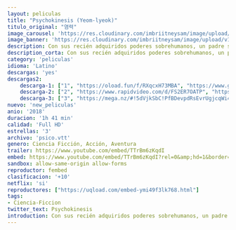 ```yaml
---
layout: peliculas
title: "Psychokinesis (Yeom-lyeok)"
titulo_original: "염력"
image_carousel: 'https://res.cloudinary.com/imbriitneysam/image/upload/v1543974843/psico-poster-min.jpg'
image_banner: 'https://res.cloudinary.com/imbriitneysam/image/upload/v1543974844/psico-banner-min.jpg'
description: Con sus recién adquiridos poderes sobrehumanos, un padre se dispone a ayudar a su hija, que está a punto de perder todo lo que da sentido a su vida.
description_corta: Con sus recién adquiridos poderes sobrehumanos, un padre se dispone a ayudar a su hija, que está a punto de perder todo lo que da sentido a su vida.
category: 'peliculas'
idioma: 'Latino'
descargas: 'yes'
descargas2:
    descarga-1: ["1", "https://oload.fun/f/RXqcxH73MBA", "https://www.google.com/s2/favicons?domain=openload.co","OpenLoad","https://res.cloudinary.com/imbriitneysam/image/upload/v1541473684/mexico.png", "Latino", "Full HD"]
    descarga-2: ["2", "https://www.rapidvideo.com/d/FS2ER7OATP", "https://www.google.com/s2/favicons?domain=www.rapidvideo.com","RapidVideo","https://res.cloudinary.com/imbriitneysam/image/upload/v1541473684/mexico.png", "Latino", "Full HD"]
    descarga-3: ["3", "https://mega.nz/#!5dVjkSbC!PfBDevpdRsEvrUgjcqWi4w73OWPAlWBFKGbDtJwz29k", "https://www.google.com/s2/favicons?domain=mega.nz","Mega","https://res.cloudinary.com/imbriitneysam/image/upload/v1541473684/mexico.png", "Latino", "Full HD"]
nuevo: 'new_peliculas'
anio: '2018'
duracion: '1h 41 min'
calidad: 'Full HD'
estrellas: '3'
archivo: 'psico.vtt'
genero: Ciencia Ficción, Acción, Aventura
trailer: https://www.youtube.com/embed/TTrBm6zKqdI
embed: https://www.youtube.com/embed/TTrBm6zKqdI?rel=0&amp;hd=1&border=0&wmode=opaque&enablejsapi=1&modestbranding=1&controls=1&showinfo=1
sandbox: allow-same-origin allow-forms
reproductor: fembed
clasificacion: '+10'
netflix: 'si'
reproductores: ["https://uqload.com/embed-ymi49f3lk768.html"]
tags:
- Ciencia-Ficcion
twitter_text: Psychokinesis
introduction: Con sus recién adquiridos poderes sobrehumanos, un padre se dispone a ayudar a su hija, que está a punto de perder todo lo que da sentido a su vida.
---
```












